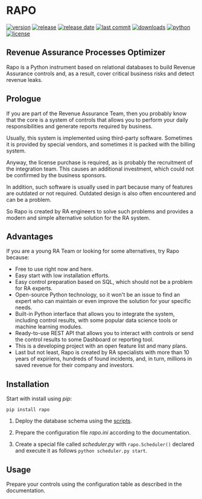 # RAPO

[![version](https://img.shields.io/pypi/v/rapo)](https://pypi.org/project/rapo/)
[![release](https://img.shields.io/github/v/release/t3eHawk/rapo?include_prereleases)](https://github.com/t3eHawk/rapo/)
[![release date](https://img.shields.io/github/release-date-pre/t3eHawk/rapo)](https://github.com/t3eHawk/rapo/releases/)
[![last commit](https://img.shields.io/github/last-commit/t3eHawk/rapo)](https://github.com/t3eHawk/rapo/commits/)
[![downloads](https://img.shields.io/pypi/dm/rapo)](https://pypi.org/project/rapo/)
[![python](https://img.shields.io/pypi/pyversions/rapo)](https://pypi.org/project/rapo/)
[![license](https://img.shields.io/pypi/l/rapo)](https://mit-license.org)

## Revenue Assurance Processes Optimizer
Rapo is a Python instrument based on relational databases to build Revenue Assurance controls and, as a result, cover critical business risks and detect revenue leaks.

## Prologue
If you are part of the Revenue Assurance Team, then you probably know that the core is a system of controls that allows you to perform your daily responsibilities and generate reports required by business.

Usually, this system is implemented using third-party software.
Sometimes it is provided by special vendors, and sometimes it is packed with the billing system.

Anyway, the license purchase is required, as is probably the recruitment of the integration team.
This causes an additional investment, which could not be confirmed by the business sponsors.

In addition, such software is usually used in part because many of features are outdated or not required. Outdated design is also often encountered and can be a problem.

So Rapo is created by RA engineers to solve such problems and provides a modern and simple alternative solution for the RA system.

## Advantages
If you are a young RA Team or looking for some alternatives, try Rapo because:
* Free to use right now and here.
* Easy start with low installation efforts.
* Easy control preparation based on SQL, which should not be a problem for RA experts.
* Open-source Python technology, so it won't be an issue to find an expert who can maintain or even improve the solution for your specific needs.
* Built-in Python interface that allows you to integrate the system, including control results, with some popular data science tools or machine learning modules.
* Ready-to-use REST API that allows you to interact with controls or send the control results to some Dashboard or reporting tool.
* This is a developing project with an open feature list and many plans.
* Last but not least, Rapo is created by RA specialists with more than 10 years of expiriens, hundreds of found incidents, and, in turn, millions in saved revenue for their company and investors.

## Installation
Start with install using _pip_:
```
pip install rapo
```

1. Deploy the database schema using the [scripts](db/oracle.sql).

1. Prepare the configuration file _rapo.ini_ according to the documentation.

3. Create a special file called _scheduler.py_ with `rapo.Scheduler()` declared and execute it as follows `python scheduler.py start`.

## Usage
Prepare your controls using the configuration table as described in the documentation.
